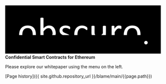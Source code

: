 ![image](assets/images/obscuro-full.png)
**Confidential Smart Contracts for Ethereum**

Please explore our whitepaper using the menu on the left.

[Page history]({{ site.github.repository_url }}/blame/main/{{page.path}})
